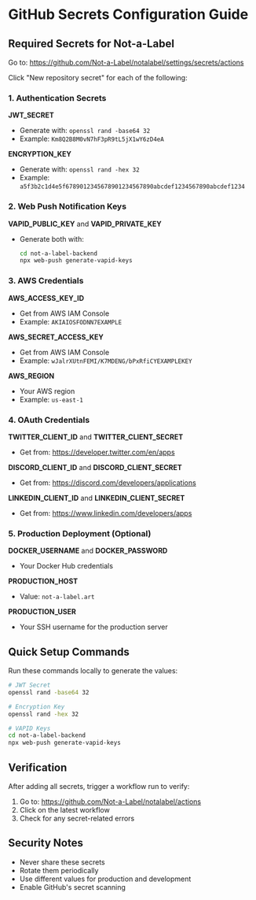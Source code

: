 # GitHub Secrets Configuration Guide

## Required Secrets for Not-a-Label

Go to: https://github.com/Not-a-Label/notalabel/settings/secrets/actions

Click "New repository secret" for each of the following:

### 1. Authentication Secrets

**JWT_SECRET**
- Generate with: `openssl rand -base64 32`
- Example: `Km8Q2B8M0vN7hF3pR9tL5jX1wY6zD4eA`

**ENCRYPTION_KEY**
- Generate with: `openssl rand -hex 32`
- Example: `a5f3b2c1d4e5f6789012345678901234567890abcdef1234567890abcdef1234`

### 2. Web Push Notification Keys

**VAPID_PUBLIC_KEY** and **VAPID_PRIVATE_KEY**
- Generate both with:
  ```bash
  cd not-a-label-backend
  npx web-push generate-vapid-keys
  ```

### 3. AWS Credentials

**AWS_ACCESS_KEY_ID**
- Get from AWS IAM Console
- Example: `AKIAIOSFODNN7EXAMPLE`

**AWS_SECRET_ACCESS_KEY**
- Get from AWS IAM Console
- Example: `wJalrXUtnFEMI/K7MDENG/bPxRfiCYEXAMPLEKEY`

**AWS_REGION**
- Your AWS region
- Example: `us-east-1`

### 4. OAuth Credentials

**TWITTER_CLIENT_ID** and **TWITTER_CLIENT_SECRET**
- Get from: https://developer.twitter.com/en/apps

**DISCORD_CLIENT_ID** and **DISCORD_CLIENT_SECRET**
- Get from: https://discord.com/developers/applications

**LINKEDIN_CLIENT_ID** and **LINKEDIN_CLIENT_SECRET**
- Get from: https://www.linkedin.com/developers/apps

### 5. Production Deployment (Optional)

**DOCKER_USERNAME** and **DOCKER_PASSWORD**
- Your Docker Hub credentials

**PRODUCTION_HOST**
- Value: `not-a-label.art`

**PRODUCTION_USER**
- Your SSH username for the production server

## Quick Setup Commands

Run these commands locally to generate the values:

```bash
# JWT Secret
openssl rand -base64 32

# Encryption Key
openssl rand -hex 32

# VAPID Keys
cd not-a-label-backend
npx web-push generate-vapid-keys
```

## Verification

After adding all secrets, trigger a workflow run to verify:
1. Go to: https://github.com/Not-a-Label/notalabel/actions
2. Click on the latest workflow
3. Check for any secret-related errors

## Security Notes

- Never share these secrets
- Rotate them periodically
- Use different values for production and development
- Enable GitHub's secret scanning